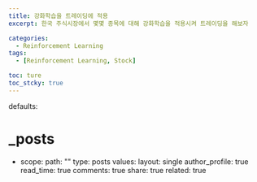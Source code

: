```yaml
---
title: 강화학습을 트레이딩에 적용
excerpt: 한국 주식시장에서 몇몇 종목에 대해 강화학습을 적용시켜 트레이딩을 해보자

categories:
  - Reinforcement Learning
tags:
  - [Reinforcement Learning, Stock]

toc: ture
toc_stcky: true
---
```


defaults:
  # _posts
  - scope:
      path: ""
      type: posts
    values:
      layout: single
      author_profile: true
      read_time: true
      comments: true
      share: true
      related: true
      
      

